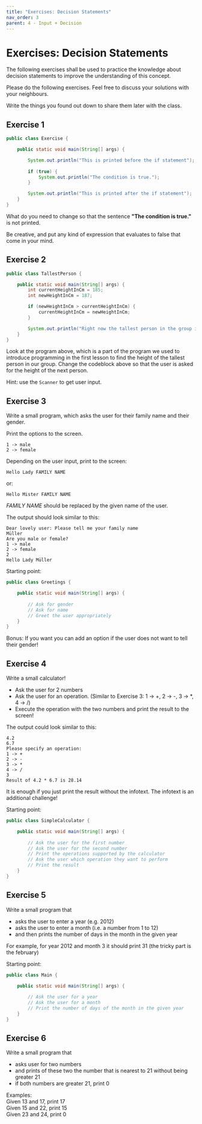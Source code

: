 ```yaml
---
title: "Exercises: Decision Statements"
nav_order: 3
parent: 4 - Input + Decision
---
```


# Exercises: Decision Statements

The following exercises shall be used to practice the knowledge about decision statements to improve the understanding of this concept.

Please do the following exercises. Feel free to discuss your solutions with your neighbours.

Write the things you found out down to share them later with the class.

## Exercise 1

```java
public class Exercise {

    public static void main(String[] args) {

        System.out.println("This is printed before the if statement");
         
        if (true) {
            System.out.println("The condition is true.");
        }

        System.out.println("This is printed after the if statement");
    }
}
```

What do you need to change so that the sentence **"The condition is true."** is not printed.

Be creative, and put any kind of expression that evaluates to false that come in your mind.

## Exercise 2

```java
public class TallestPerson {

    public static void main(String[] args) {
        int currentHeightInCm = 185;
        int newHeightInCm = 187;        

        if (newHeightInCm > currentHeightInCm) {
            currentHeightInCm = newHeightInCm;
        }

        System.out.println("Right now the tallest person in the group is " + currentHeightInCm + "cm tall!");
    }
}
```

Look at the program above, which is a part of the program we used to introduce programming in the first lesson
to find the height of the tallest person in our group. Change the codeblock above so that the user
is asked for the height of the next person.

Hint: use the `Scanner` to get user input.

## Exercise 3

Write a small program, which asks the user for their family name and their gender.

Print the options to the screen.

```text
1 -> male
2 -> female
```

Depending on the user input, print to the screen:

```text
Hello Lady FAMILY NAME
```

or:

```text
Hello Mister FAMILY NAME
```

*FAMILY NAME* should be replaced by the given name of the user.

The output should look similar to this:

```text
Dear lovely user: Please tell me your family name
Müller
Are you male or female?
1 -> male
2 -> female
2
Hello Lady Müller
```

Starting point:

```java
public class Greetings {

    public static void main(String[] args) {
   
        // Ask for gender
        // Ask for name
        // Greet the user appropriately
    }
}
```

Bonus: If you want you can add an option if the user does not want to tell their gender!

## Exercise 4

Write a small calculator!

- Ask the user for 2 numbers
- Ask the user for an operation. (Similar to Exercise 3: 1 -> +, 2 -> -, 3 -> *, 4 -> /)
- Execute the operation with the two numbers and print the result to the screen!

The output could look similar to this:

```text
4.2
6.7
Please specify an operation: 
1 -> +
2 -> -
3 -> *
4 -> /
3
Result of 4.2 * 6.7 is 28.14
```

It is enough if you just print the result without the infotext. The infotext is an additional challenge!

Starting point:

```java
public class SimpleCalculator {

    public static void main(String[] args) {
   
        // Ask the user for the first number
        // Ask the user for the second number
        // Print the operations supported by the calculator
        // Ask the user which operation they want to perform
        // Print the result
    }
}
```

## Exercise 5

Write a small program that

- asks the user to enter a year (e.g. 2012)
- asks the user to enter a month (i.e. a number from 1 to 12)
- and then prints the number of days in the month in the given year

For example, for year 2012 and month 3 it should print 31
(the tricky part is the february)

Starting point:

```java
public class Main {

    public static void main(String[] args) {
   
        // Ask the user for a year
        // Ask the user for a month
        // Print the number of days of the month in the given year
    }
}
```

## Exercise 6

Write a small program that

- asks user for two numbers
- and prints of these two the number that is nearest to 21 without being greater 21
- if both numbers are greater 21, print 0

Examples:  
Given 13 and 17, print 17  
Given 15 and 22, print 15  
Given 23 and 24, print 0  